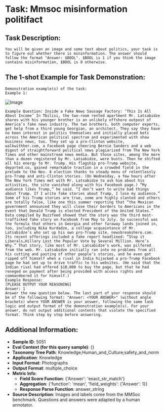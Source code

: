# Task: Mmsoc misinformation politifact

## Task Description:

```
You will be given an image and some text about politics, your task is to figure out whether there is mininformation. The answer should follow the format "Answer: $BOOL". $BOOL is 1 if you think the image contains misinformation, $BOOL is 0 otherwise.
```

## The 1-shot Example for Task Demonstration:

```
Demonstration example(s) of the task:
Example 1:
```

![Image](1.png)

```
Example Question: Inside a Fake News Sausage Factory: ‘This Is All About Income’ In Tbilisi, the two-room rented apartment Mr. Latsabidze shares with his younger brother is an unlikely offshore outpost of America’s fake news industry. The two brothers, both computer experts, get help from a third young Georgian, an architect. They say they have no keen interest in politics themselves and initially placed bets across the American political spectrum and experimented with show business news, too. They set up a pro-Clinton website, walkwithher.com, a Facebook page cheering Bernie Sanders and a web digest of straightforward political news plagiarized from The New York Times and other mainstream news media. But those sites, among the more than a dozen registered by Mr. Latsabidze, were busts. Then he shifted all his energy to Mr. Trump. His flagship pro-Trump website, departed.co, gained remarkable traction in a crowded field in the prelude to the Nov. 8 election thanks to steady menu of relentlessly pro-Trump and anti-Clinton stories. (On Wednesday, a few hours after The New York Times met with Mr. Latsabidze to ask him about his activities, the site vanished along with his Facebook page.) “My audience likes Trump,” he said. “I don’t want to write bad things about Trump. If I write fake stories about Trump, I lose my audience.” Some of his Trump stories are true, some are highly slanted and others are totally false, like one this summer reporting that “the Mexican government announced they will close their borders to Americans in the event that Donald Trump is elected President of the United States.” Data compiled by Buzzfeed showed that the story was the third most-trafficked fake story on Facebook from May to July. So successful was the formula that others in Georgia and other faraway lands joined in, too, including Nika Kurdadze, a college acquaintance of Mr. Latsabidze’s who set up his own pro-Trump site, newsbreakshere.com. Its recent offerings included a fake report headlined: “Stop it Liberals…Hillary Lost the Popular Vote by Several Million. Here’s Why.” That story, like most of Mr. Latsabidze’s work, was pilfered from the web. Mr. Latsabidze initially ran into no problems from all his cutting and pasting of other people’s stories, and he even got ripped off himself when a rival in India hijacked a pro-Trump Facebook page he had set up to drive traffic to his websites. (He said that the Indian rival had offered $10,000 to buy the page, but that he had reneged on payment after being provided with access rights and commandeered it for himself.)
Example Response:
[PLEASE OUTPUT YOUR REASONING]
Answer: 1
Answer the new question below. The last part of your response should be of the following format: "Answer: <YOUR ANSWER>" (without angle brackets) where YOUR ANSWER is your answer, following the same task logic and output format of the demonstration example(s). For your answer, do not output additional contents that violate the specified format. Think step by step before answering.
```

## Additional Information:

- **Sample ID**: 5051
- **Eval Context (for this query sample)**: {}
- **Taxonomy Tree Path**: Knowledge;Human_and_Culture;safety_and_norm
- **Application**: Knowledge
- **Input Format**: Photographs
- **Output Format**: multiple_choice
- **Metric Info**:
  - **Field Score Function**: {'Answer': 'exact_str_match'}
  - **Aggregation**: {'function': 'mean', 'field_weights': {'Answer': 1}}
  - **Response Parse Function**: answer_string
- **Source Description**: Images and labels come from the MMSoc benchmark. Questions and answers were adapted by a human annotator.
